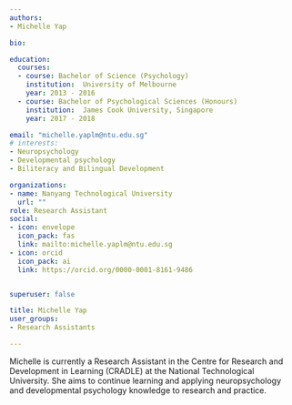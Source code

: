 ```yaml
---
authors:
- Michelle Yap

bio: 

education:
  courses:
  - course: Bachelor of Science (Psychology)
    institution:  University of Melbourne
    year: 2013 - 2016
  - course: Bachelor of Psychological Sciences (Honours)
    institution:  James Cook University, Singapore
    year: 2017 - 2018

email: "michelle.yaplm@ntu.edu.sg"
# interests:
- Neuropsychology
- Developmental psychology
- Biliteracy and Bilingual Development

organizations:
- name: Nanyang Technological University
  url: ""
role: Research Assistant
social:
- icon: envelope
  icon_pack: fas
  link: mailto:michelle.yaplm@ntu.edu.sg
- icon: orcid
  icon_pack: ai
  link: https://orcid.org/0000-0001-8161-9486


superuser: false

title: Michelle Yap
user_groups:
- Research Assistants

---
```


Michelle is currently a Research Assistant in the Centre for Research and Development in Learning (CRADLE) at the National Technological University. She aims to continue learning and applying neuropsychology and developmental psychology knowledge to research and practice.
